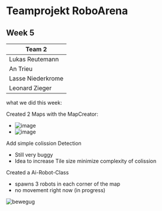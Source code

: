 # Teamprojekt RoboArena
## Week 5

| Team 2 |
| ----------------- |
| Lukas Reutemann   | 
| An Trieu          | 
| Lasse Niederkrome |
| Leonard Zieger    |


what we did this week:


Created 2 Maps with the MapCreator:
- ![image](https://user-images.githubusercontent.com/72664329/171627386-373bccd1-26c9-4f97-a0e6-97b5cec75098.png)
- ![image](https://user-images.githubusercontent.com/72664329/171627493-6eb94e27-cbac-4dd0-8c61-bd12d077b0e2.png)


Add simple colission Detection
- Still very buggy
- Idea to increase Tile size minimize complexity of colission


Created a Ai-Robot-Class
- spawns 3 robots in each corner of the map
- no movement right now (in progress)


![bewegug](https://user-images.githubusercontent.com/72664329/171643269-1b180567-3a04-4dda-850f-a341294e2f45.gif)
